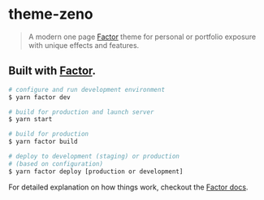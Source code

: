 # theme-zeno

> A modern one page [Factor](https://factor.dev/) theme for personal or portfolio exposure with unique effects and features.

## Built with [Factor](https://factor.dev).

``` bash
# configure and run development environment
$ yarn factor dev

# build for production and launch server
$ yarn start

# build for production
$ yarn factor build

# deploy to development (staging) or production 
# (based on configuration)
$ yarn factor deploy [production or development]

```

For detailed explanation on how things work, checkout the [Factor docs](https://factor.dev).
